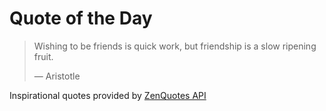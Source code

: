# Quote of the Day

<!-- QUOTE_START -->
> Wishing to be friends is quick work, but friendship is a slow ripening fruit.
>
> — Aristotle

Inspirational quotes provided by <a href="https://zenquotes.io/" target="_blank">ZenQuotes API</a>
<!-- QUOTE_END -->